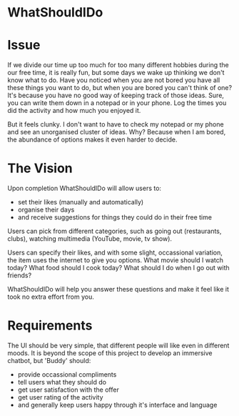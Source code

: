 # WhatShouldIDo
# Issue
If we divide our time up too much for too many different hobbies during the our free time, it is really fun, but some days we wake up thinking we don't know what to do.
Have you noticed when you are not bored you have all these things you want to do, but when you are bored you can't think of one?
It's because you have no good way of keeping track of those ideas.
Sure, you can write them down in a notepad or in your phone. Log the times you did the activity and how much you enjoyed it.

But it feels clunky. I don't want to have to check my notepad or my phone and see an unorganised cluster of ideas.
Why? Because when I am bored, the abundance of options makes it even harder to decide.

# The Vision
Upon completion WhatShouldIDo will allow users to:
- set their likes (manually and automatically)
- organise their days
- and receive suggestions for things they could do in their free time

Users can pick from different categories, such as going out (restaurants, clubs), watching multimedia (YouTube, movie, tv show).

Users can specify their likes, and with some slight, occassional variation, the item uses the internet to give you options.
What movie should I watch today?
What food should I cook today?
What should I do when I go out with friends?

WhatShouldIDo will help you answer these questions and make it feel like it took no extra effort from you.

# Requirements
The UI should be very simple, that different people will like even in different moods.
It is beyond the scope of this project to develop an immersive chatbot, but 'Buddy' should:
- provide occassional compliments
- tell users what they should do
- get user satisfaction with the offer
- get user rating of the activity
- and generally keep users happy through it's interface and language
